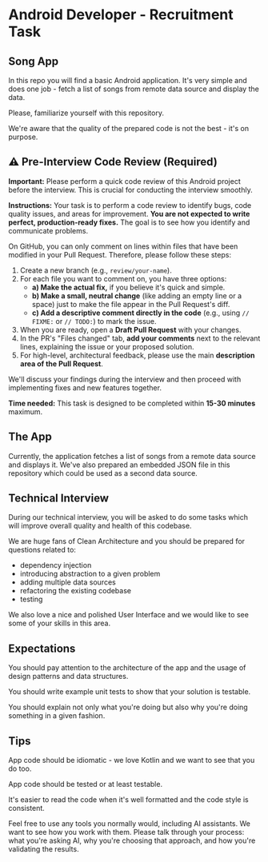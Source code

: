 # Android Developer - Recruitment Task
## Song App

In this repo you will find a basic Android application. It's very simple and does one job - fetch a list of songs from remote data source and display the data.

Please, familiarize yourself with this repository.

We're aware that the quality of the prepared code is not the best - it's on purpose.

## ⚠️ Pre-Interview Code Review (Required)

**Important:** Please perform a quick code review of this Android project before the interview. This is crucial for conducting the interview smoothly.

**Instructions:** Your task is to perform a code review to identify bugs, code quality issues, and areas for improvement. **You are not expected to write perfect, production-ready fixes.** The goal is to see how you identify and communicate problems.

On GitHub, you can only comment on lines within files that have been modified in your Pull Request. Therefore, please follow these steps:

1.  Create a new branch (e.g., `review/your-name`).
2.  For each file you want to comment on, you have three options:
    * **a) Make the actual fix,** if you believe it's quick and simple.
    * **b) Make a small, neutral change** (like adding an empty line or a space) just to make the file appear in the Pull Request's diff.
    * **c) Add a descriptive comment directly in the code** (e.g., using `// FIXME:` or `// TODO:`) to mark the issue.
3.  When you are ready, open a **Draft Pull Request** with your changes.
4.  In the PR's "Files changed" tab, **add your comments** next to the relevant lines, explaining the issue or your proposed solution.
5.  For high-level, architectural feedback, please use the main **description area of the Pull Request**.

We'll discuss your findings during the interview and then proceed with implementing fixes and new features together.

**Time needed:** This task is designed to be completed within **15-30 minutes** maximum.

## The App

Currently, the application fetches a list of songs from a remote data source and displays it. We've also prepared an embedded JSON file in this repository which could be used as a second data source.

## Technical Interview

During our technical interview, you will be asked to do some tasks which will improve overall quality and health of this codebase.

We are huge fans of Clean Architecture and you should be prepared for questions related to:
- dependency injection
- introducing abstraction to a given problem
- adding multiple data sources
- refactoring the existing codebase
- testing

We also love a nice and polished User Interface and we would like to see some of your skills in this area.

## Expectations

You should pay attention to the architecture of the app and the usage of design patterns and data structures.

You should write example unit tests to show that your solution is testable.

You should explain not only what you're doing but also why you're doing something in a given fashion.

## Tips

App code should be idiomatic - we love Kotlin and we want to see that you do too.

App code should be tested or at least testable.

It's easier to read the code when it's well formatted and the code style is consistent.

Feel free to use any tools you normally would, including AI assistants. We want to see how you work with them. Please talk through your process: what you're asking AI, why you're choosing that approach, and how you're validating the results.